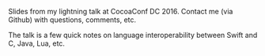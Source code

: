 
Slides from my lightning talk at CocoaConf DC 2016. Contact me (via Github) with questions, comments, etc.

The talk is a few quick notes on language interoperability between Swift and C, Java, Lua, etc.

